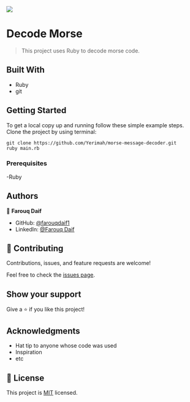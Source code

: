 
![](https://img.shields.io/badge/Microverse-blueviolet)
# Decode Morse
> This project uses Ruby to decode morse code.

## Built With
- Ruby
- git

## Getting Started
To get a local copy up and running follow these simple example steps.
Clone the project by using terminal:
```
git clone https://github.com/Yerimah/morse-message-decoder.git
ruby main.rb
```
### Prerequisites
-Ruby

## Authors

👤 **Farouq Daif**

- GitHub: [@farouqdaif1](https://github.com/farouqdaif1)
- LinkedIn: [@Farouq Daif ](https://www.linkedin.com/in/farouqdaif/)

## 🤝 Contributing

Contributions, issues, and feature requests are welcome!

Feel free to check the [issues page](../../issues/).

## Show your support

Give a ⭐️ if you like this project!

## Acknowledgments

- Hat tip to anyone whose code was used
- Inspiration
- etc

## 📝 License

This project is [MIT](./MIT.md) licensed.
